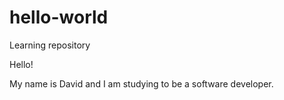 # hello-world
Learning repository

Hello!

My name is David and I am studying to be a software developer.
